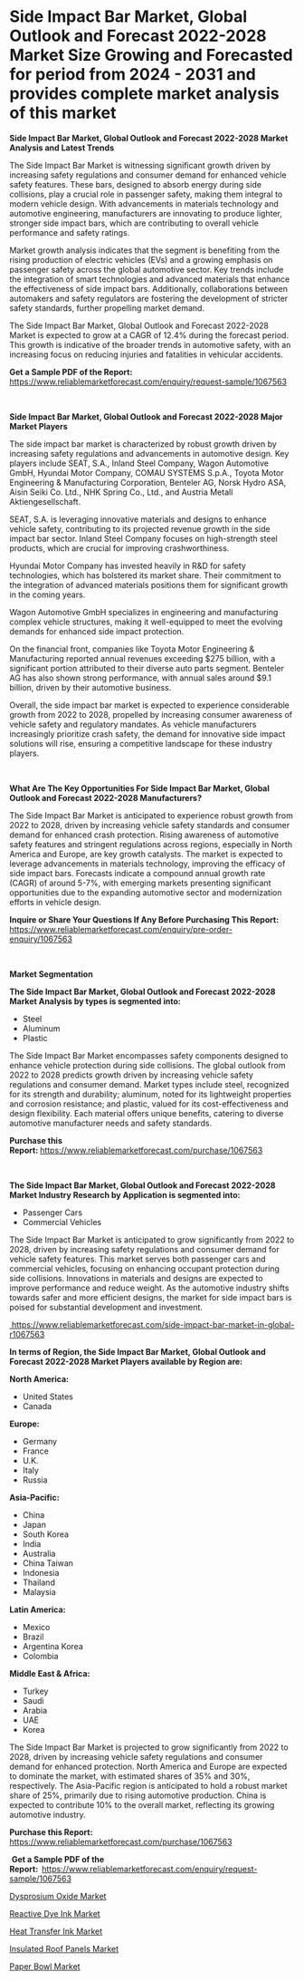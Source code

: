 <p><h1>Side Impact Bar Market, Global Outlook and Forecast 2022-2028 Market Size Growing and Forecasted for period from 2024 - 2031 and provides complete market analysis of this market</h1></p><p><strong>Side Impact Bar Market, Global Outlook and Forecast 2022-2028 Market Analysis and Latest Trends</strong></p>
<p><p>The Side Impact Bar Market is witnessing significant growth driven by increasing safety regulations and consumer demand for enhanced vehicle safety features. These bars, designed to absorb energy during side collisions, play a crucial role in passenger safety, making them integral to modern vehicle design. With advancements in materials technology and automotive engineering, manufacturers are innovating to produce lighter, stronger side impact bars, which are contributing to overall vehicle performance and safety ratings.</p><p>Market growth analysis indicates that the segment is benefiting from the rising production of electric vehicles (EVs) and a growing emphasis on passenger safety across the global automotive sector. Key trends include the integration of smart technologies and advanced materials that enhance the effectiveness of side impact bars. Additionally, collaborations between automakers and safety regulators are fostering the development of stricter safety standards, further propelling market demand.</p><p>The Side Impact Bar Market, Global Outlook and Forecast 2022-2028 Market is expected to grow at a CAGR of 12.4% during the forecast period. This growth is indicative of the broader trends in automotive safety, with an increasing focus on reducing injuries and fatalities in vehicular accidents.</p></p>
<p><strong>Get a Sample PDF of the Report:&nbsp;</strong> <a href="https://www.reliablemarketforecast.com/enquiry/request-sample/1067563">https://www.reliablemarketforecast.com/enquiry/request-sample/1067563</a></p>
<p>&nbsp;</p>
<p><strong>Side Impact Bar Market, Global Outlook and Forecast 2022-2028 Major Market Players</strong></p>
<p><p>The side impact bar market is characterized by robust growth driven by increasing safety regulations and advancements in automotive design. Key players include SEAT, S.A., Inland Steel Company, Wagon Automotive GmbH, Hyundai Motor Company, COMAU SYSTEMS S.p.A., Toyota Motor Engineering & Manufacturing Corporation, Benteler AG, Norsk Hydro ASA, Aisin Seiki Co. Ltd., NHK Spring Co., Ltd., and Austria Metall Aktiengesellschaft.</p><p>SEAT, S.A. is leveraging innovative materials and designs to enhance vehicle safety, contributing to its projected revenue growth in the side impact bar sector. Inland Steel Company focuses on high-strength steel products, which are crucial for improving crashworthiness. </p><p>Hyundai Motor Company has invested heavily in R&D for safety technologies, which has bolstered its market share. Their commitment to the integration of advanced materials positions them for significant growth in the coming years. </p><p>Wagon Automotive GmbH specializes in engineering and manufacturing complex vehicle structures, making it well-equipped to meet the evolving demands for enhanced side impact protection. </p><p>On the financial front, companies like Toyota Motor Engineering & Manufacturing reported annual revenues exceeding $275 billion, with a significant portion attributed to their diverse auto parts segment. Benteler AG has also shown strong performance, with annual sales around $9.1 billion, driven by their automotive business. </p><p>Overall, the side impact bar market is expected to experience considerable growth from 2022 to 2028, propelled by increasing consumer awareness of vehicle safety and regulatory mandates. As vehicle manufacturers increasingly prioritize crash safety, the demand for innovative side impact solutions will rise, ensuring a competitive landscape for these industry players.</p></p>
<p>&nbsp;</p>
<p><strong>What Are The Key Opportunities For Side Impact Bar Market, Global Outlook and Forecast 2022-2028 Manufacturers?</strong></p>
<p><p>The Side Impact Bar Market is anticipated to experience robust growth from 2022 to 2028, driven by increasing vehicle safety standards and consumer demand for enhanced crash protection. Rising awareness of automotive safety features and stringent regulations across regions, especially in North America and Europe, are key growth catalysts. The market is expected to leverage advancements in materials technology, improving the efficacy of side impact bars. Forecasts indicate a compound annual growth rate (CAGR) of around 5-7%, with emerging markets presenting significant opportunities due to the expanding automotive sector and modernization efforts in vehicle design.</p></p>
<p><strong>Inquire or Share Your Questions If Any Before Purchasing This Report:</strong> <a href="https://www.reliablemarketforecast.com/enquiry/pre-order-enquiry/1067563">https://www.reliablemarketforecast.com/enquiry/pre-order-enquiry/1067563</a></p>
<p>&nbsp;</p>
<p><strong>Market Segmentation</strong></p>
<p><strong>The Side Impact Bar Market, Global Outlook and Forecast 2022-2028 Market Analysis by types is segmented into:</strong></p>
<p><ul><li>Steel</li><li>Aluminum</li><li>Plastic</li></ul></p>
<p><p>The Side Impact Bar Market encompasses safety components designed to enhance vehicle protection during side collisions. The global outlook from 2022 to 2028 predicts growth driven by increasing vehicle safety regulations and consumer demand. Market types include steel, recognized for its strength and durability; aluminum, noted for its lightweight properties and corrosion resistance; and plastic, valued for its cost-effectiveness and design flexibility. Each material offers unique benefits, catering to diverse automotive manufacturer needs and safety standards.</p></p>
<p><strong>Purchase this Report:&nbsp;</strong><a href="https://www.reliablemarketforecast.com/purchase/1067563">https://www.reliablemarketforecast.com/purchase/1067563</a></p>
<p>&nbsp;</p>
<p><strong>The Side Impact Bar Market, Global Outlook and Forecast 2022-2028 Market Industry Research by Application is segmented into:</strong></p>
<p><ul><li>Passenger Cars</li><li>Commercial Vehicles</li></ul></p>
<p><p>The Side Impact Bar Market is anticipated to grow significantly from 2022 to 2028, driven by increasing safety regulations and consumer demand for vehicle safety features. This market serves both passenger cars and commercial vehicles, focusing on enhancing occupant protection during side collisions. Innovations in materials and designs are expected to improve performance and reduce weight. As the automotive industry shifts towards safer and more efficient designs, the market for side impact bars is poised for substantial development and investment.</p></p>
<p><a href="https://www.reliablemarketforecast.com/side-impact-bar-market-in-global-r1067563">&nbsp;https://www.reliablemarketforecast.com/side-impact-bar-market-in-global-r1067563</a></p>
<p><strong>In terms of Region, the Side Impact Bar Market, Global Outlook and Forecast 2022-2028 Market Players available by Region are:</strong></p>
<p>
    <p> <strong> North America: </strong>
        <ul>
            <li>United States</li>
            <li>Canada</li>
        </ul>
        </p> 
    <p> <strong> Europe: </strong>
        <ul>
            <li>Germany</li>
            <li>France</li>
            <li>U.K.</li>
            <li>Italy</li>
            <li>Russia</li>
        </ul>
        </p> 
    <p> <strong> Asia-Pacific: </strong>
        <ul>
            <li>China</li>
            <li>Japan</li>
            <li>South Korea</li>
            <li>India</li>
            <li>Australia</li>
            <li>China Taiwan</li>
            <li>Indonesia</li>
            <li>Thailand</li>
            <li>Malaysia</li>
        </ul>
        </p> 
    <p> <strong> Latin America: </strong>
        <ul>
            <li>Mexico</li>
            <li>Brazil</li>
            <li>Argentina Korea</li>
            <li>Colombia</li>
        </ul>
        </p> 
    <p> <strong> Middle East & Africa: </strong>
        <ul>
            <li>Turkey</li>
            <li>Saudi</li>
            <li>Arabia</li>
            <li>UAE</li>
            <li>Korea</li>
        </ul>
    </p>
    </p>
<p><p>The Side Impact Bar Market is projected to grow significantly from 2022 to 2028, driven by increasing vehicle safety regulations and consumer demand for enhanced protection. North America and Europe are expected to dominate the market, with estimated shares of 35% and 30%, respectively. The Asia-Pacific region is anticipated to hold a robust market share of 25%, primarily due to rising automotive production. China is expected to contribute 10% to the overall market, reflecting its growing automotive industry.</p></p>
<p><strong>Purchase this Report: </strong><a href="https://www.reliablemarketforecast.com/purchase/1067563">https://www.reliablemarketforecast.com/purchase/1067563</a></p>
<p>&nbsp;<strong>Get a Sample PDF of the Report:&nbsp;&nbsp;</strong><a href="https://www.reliablemarketforecast.com/enquiry/request-sample/1067563">https://www.reliablemarketforecast.com/enquiry/request-sample/1067563</a></p>
<p><strong></strong></p>
<p><p><a href="https://medium.com/@jeniw10236654655/dysprosium-oxide-market-outlook-complete-industry-analysis-2024-to-2031-7eac61122464">Dysprosium Oxide Market</a></p><p><a href="https://www.linkedin.com/pulse/analyzing-reactive-dye-ink-market-dynamics-growth-drivers-uh8nf?trackingId=WzTyu89dRgKAz0uwH8DW4Q%3D%3D">Reactive Dye Ink Market</a></p><p><a href="https://www.linkedin.com/pulse/heat-transfer-ink-market-analysis-report-global-insights-hbnyf?trackingId=kxyDceSMSqGSiNQem%2BkqcA%3D%3D">Heat Transfer Ink Market</a></p><p><a href="https://issuu.com/reportprime-2/docs/insulated-roof-panels-market-size-2_108471f591cc28">Insulated Roof Panels Market</a></p><p><a href="https://medium.com/@jeniw10236654655/the-global-paper-bowl-market-is-expected-to-witness-a-compound-annual-growth-rate-cagr-of-13-6-fab1fad995d1">Paper Bowl Market</a></p></p>